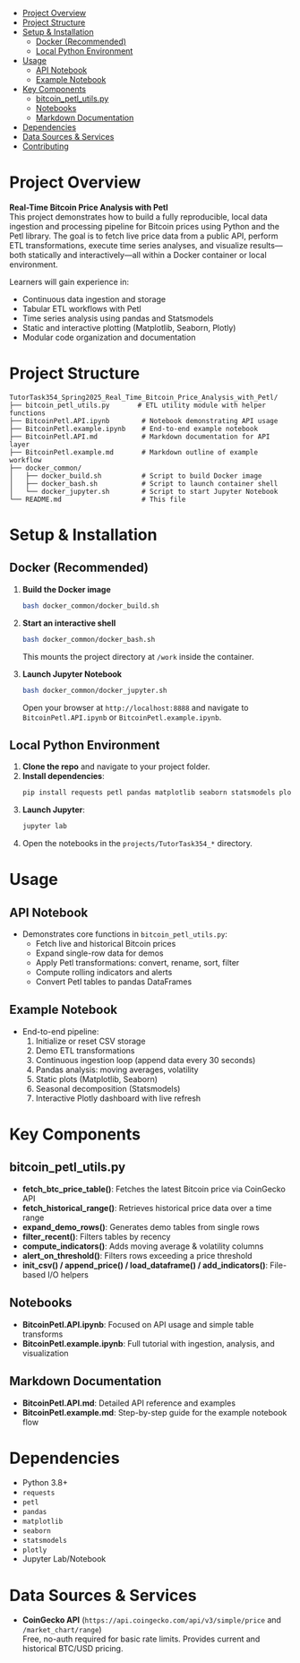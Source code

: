 <!-- toc -->

- [Project Overview](#project-overview)
- [Project Structure](#project-structure)
- [Setup & Installation](#setup--installation)
  - [Docker (Recommended)](#docker-recommended)
  - [Local Python Environment](#local-python-environment)
- [Usage](#usage)
  - [API Notebook](#api-notebook)
  - [Example Notebook](#example-notebook)
- [Key Components](#key-components)
  - [bitcoin_petl_utils.py](#bitcoin_petl_utilspy)
  - [Notebooks](#notebooks)
  - [Markdown Documentation](#markdown-documentation)
- [Dependencies](#dependencies)
- [Data Sources & Services](#data-sources--services)
- [Contributing](#contributing)

<!-- tocstop -->

# Project Overview

**Real-Time Bitcoin Price Analysis with Petl**  
This project demonstrates how to build a fully reproducible, local data ingestion and processing pipeline for Bitcoin prices using Python and the Petl library. The goal is to fetch live price data from a public API, perform ETL transformations, execute time series analyses, and visualize results—both statically and interactively—all within a Docker container or local environment. 

Learners will gain experience in:
- Continuous data ingestion and storage
- Tabular ETL workflows with Petl
- Time series analysis using pandas and Statsmodels
- Static and interactive plotting (Matplotlib, Seaborn, Plotly)
- Modular code organization and documentation

# Project Structure

```
TutorTask354_Spring2025_Real_Time_Bitcoin_Price_Analysis_with_Petl/
├── bitcoin_petl_utils.py       # ETL utility module with helper functions
├── BitcoinPetl.API.ipynb        # Notebook demonstrating API usage
├── BitcoinPetl.example.ipynb    # End-to-end example notebook
├── BitcoinPetl.API.md           # Markdown documentation for API layer
├── BitcoinPetl.example.md       # Markdown outline of example workflow
├── docker_common/
│   ├── docker_build.sh          # Script to build Docker image
│   ├── docker_bash.sh           # Script to launch container shell
│   └── docker_jupyter.sh        # Script to start Jupyter Notebook
└── README.md                    # This file
```

# Setup & Installation

## Docker (Recommended)

1. **Build the Docker image**  
   ```bash
   bash docker_common/docker_build.sh
   ```
2. **Start an interactive shell**  
   ```bash
   bash docker_common/docker_bash.sh
   ```
   This mounts the project directory at `/work` inside the container.

3. **Launch Jupyter Notebook**  
   ```bash
   bash docker_common/docker_jupyter.sh
   ```
   Open your browser at `http://localhost:8888` and navigate to `BitcoinPetl.API.ipynb` or `BitcoinPetl.example.ipynb`.

## Local Python Environment

1. **Clone the repo** and navigate to your project folder.
2. **Install dependencies**:
   ```bash
   pip install requests petl pandas matplotlib seaborn statsmodels plotly jupyterlab
   ```
3. **Launch Jupyter**:
   ```bash
   jupyter lab
   ```
4. Open the notebooks in the `projects/TutorTask354_*` directory.

# Usage

## API Notebook

- Demonstrates core functions in `bitcoin_petl_utils.py`:
  - Fetch live and historical Bitcoin prices
  - Expand single-row data for demos
  - Apply Petl transformations: convert, rename, sort, filter
  - Compute rolling indicators and alerts
  - Convert Petl tables to pandas DataFrames

## Example Notebook

- End-to-end pipeline:
  1. Initialize or reset CSV storage
  2. Demo ETL transformations
  3. Continuous ingestion loop (append data every 30 seconds)
  4. Pandas analysis: moving averages, volatility
  5. Static plots (Matplotlib, Seaborn)
  6. Seasonal decomposition (Statsmodels)
  7. Interactive Plotly dashboard with live refresh

# Key Components

## bitcoin_petl_utils.py

- **fetch_btc_price_table()**: Fetches the latest Bitcoin price via CoinGecko API
- **fetch_historical_range()**: Retrieves historical price data over a time range
- **expand_demo_rows()**: Generates demo tables from single rows
- **filter_recent()**: Filters tables by recency
- **compute_indicators()**: Adds moving average & volatility columns
- **alert_on_threshold()**: Filters rows exceeding a price threshold
- **init_csv() / append_price() / load_dataframe() / add_indicators()**: File-based I/O helpers

## Notebooks

- **BitcoinPetl.API.ipynb**: Focused on API usage and simple table transforms
- **BitcoinPetl.example.ipynb**: Full tutorial with ingestion, analysis, and visualization

## Markdown Documentation

- **BitcoinPetl.API.md**: Detailed API reference and examples
- **BitcoinPetl.example.md**: Step-by-step guide for the example notebook flow

# Dependencies

- Python 3.8+  
- `requests`  
- `petl`  
- `pandas`  
- `matplotlib`  
- `seaborn`  
- `statsmodels`  
- `plotly`  
- Jupyter Lab/Notebook

# Data Sources & Services

- **CoinGecko API** (`https://api.coingecko.com/api/v3/simple/price` and `/market_chart/range`)  
  Free, no-auth required for basic rate limits. Provides current and historical BTC/USD pricing.